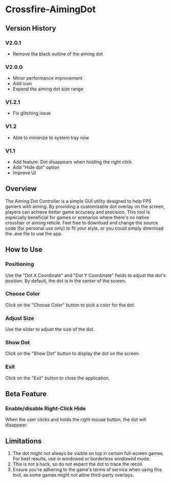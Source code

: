 # Crossfire-AimingDot

## Version History

### V2.0.1

- Remove the black outline of the aiming dot

### V2.0.0

- Minor performance improvement
- Add icon
- Expend the aiming dot size range

### V1.2.1

- Fix glitching issue

### V1.2

- Able to minimize to system tray now

### V1.1

- Add feature: Dot disappears when holding the right click
- Add "Hide dot" option
- Improve UI

## Overview

The Aiming Dot Controller is a simple GUI utility designed to help FPS gamers with aiming. By providing a customizable dot overlay on the screen, players can achieve better game accuracy and precision. This tool is especially beneficial for games or scenarios where there's no native crosshair or aiming reticle. Feel free to download and change the source code (for personal use only) to fit your style, or you could simply download the .exe file to use the app.

## How to Use

### Positioning

Use the "Dot X Coordinate" and "Dot Y Coordinate" fields to adjust the dot's position. By default, the dot is in the center of the screen.

### Choose Color

Click on the "Choose Color" button to pick a color for the dot.

### Adjust Size

Use the slider to adjust the size of the dot.

### Show Dot

Click on the "Show Dot" button to display the dot on the screen.

### Exit

Click on the "Exit" button to close the application.

## Beta Feature

### Enable/disable Right-Click Hide

When the user clicks and holds the right mouse button, the dot will disappear.

## Limitations

1. The dot might not always be visible on top in certain full-screen games. For best results, use in windowed or borderless windowed mode.
2. This is not a hack, so do not expect the dot to trace the recoil.
3. Ensure you're adhering to the game's terms of service when using this tool, as some games might not allow third-party overlays.
